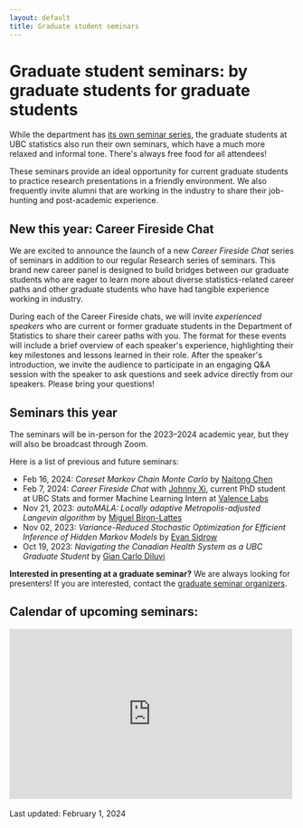 ```yaml
---
layout: default
title: Graduate student seminars
---
```


# Graduate student seminars: by graduate students for graduate students

While the department has [its own seminar series](https://www.stat.ubc.ca/events-calendar),
the graduate students at UBC statistics also run their own seminars, which
have a much more relaxed and informal tone.
There's always free food for all attendees!

These seminars provide an ideal opportunity for current graduate students to
practice research presentations in a friendly environment.
We also frequently invite alumni that are working in the industry to
share their job-hunting and post-academic experience.

## New this year: Career Fireside Chat

We are excited to announce the launch of a new *Career Fireside Chat* series of seminars 
in addition to our regular Research series of seminars. 
This brand new career panel is designed to build bridges between 
our graduate students who are eager to learn more about diverse statistics-related career paths 
and other graduate students who have had tangible experience working in industry.

During each of the Career Fireside chats, 
we will invite *experienced speakers* who are current or former graduate students 
in the Department of Statistics to share their career paths with you. 
The format for these events will include a brief overview of each speaker's experience, 
highlighting their key milestones and lessons learned in their role. 
After the speaker's introduction, we invite the audience to participate in an engaging Q&A session 
with the speaker to ask questions and seek advice directly from our speakers. 
Please bring your questions!

## Seminars this year

The seminars will be in-person for the 2023&ndash;2024 academic year,
but they will also be broadcast through Zoom.

Here is a list of previous and future seminars:
- Feb 16, 2024: *Coreset Markov Chain Monte Carlo* 
by [Naitong Chen](https://www.stat.ubc.ca/users/naitong-chen)
- Feb 7, 2024: *Career Fireside Chat*
with [Johnny Xi](https://www.stat.ubc.ca/users/quanhan-johnny-xi),
current PhD student at UBC Stats and former 
Machine Learning Intern at [Valence Labs](https://www.valencelabs.com/)
- Nov 21, 2023: *autoMALA: Locally adaptive 
Metropolis-adjusted Langevin algorithm* 
by [Miguel Biron-Lattes](https://www.stat.ubc.ca/users/miguel-biron-lattes)
- Nov 02, 2023: *Variance-Reduced Stochastic Optimization 
for Efficient Inference of Hidden Markov Models* 
by [Evan Sidrow](https://www.stat.ubc.ca/users/evan-sidrow)
- Oct 19, 2023: *Navigating the Canadian Health System 
as a UBC Graduate Student*
by [Gian Carlo Diluvi](https://www.stat.ubc.ca/users/gian-carlo-di-luvi)


**Interested in presenting at a graduate seminar?**
We are always looking for presenters! If you are interested,
contact the [graduate seminar organizers](./grad-positions.html).

<div class="span9">
	<h2>Calendar of upcoming seminars:</h2>
	<iframe src="https://calendar.google.com/calendar/embed?height=300&wkst=1&bgcolor=%23ffffff&ctz=America%2FVancouver&src=MjNodWRuYzZvM2VoZzFubmltZTBmbmY4OThAZ3JvdXAuY2FsZW5kYXIuZ29vZ2xlLmNvbQ&color=%23D81B60&showPrint=0&showTitle=0" style="border-width:0" width="500" height="300" frameborder="0" scrolling="no"></iframe>
</div><!--/span-->
<br/>
Last updated: February 1, 2024
